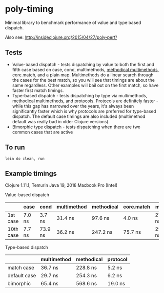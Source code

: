 # poly-timing

Minimal library to benchmark performance of value and type based dispatch.

Also see: http://insideclojure.org/2015/04/27/poly-perf/

## Tests

* Value-based dispatch - tests dispatching by value to both the first and fifth case based on case, cond, multimethods, [methodical multimethods](https://github.com/camsaul/methodical), core.match, and a plain map. Multimethods do a linear search through the cases for the best match, so you will see that timings are about the same regardless. Other examples will bail out on the first match, so have faster first match timings.
* Type-based dispatch - tests dispatching by type via multimethods, methodical multimethods, and protocols. Protocols are definitely faster - while this gap has narrowed over the years, it's always been significantly faster which is why protocols are preferred for type-based dispatch. The default case timings are also included (multimethod default was really bad in older Clojure versions).
* Bimorphic type dispatch - tests dispatching when there are two common cases that are active

## To run

```lein do clean, run```

## Example timings

Clojure 1.11.1, Temurin Java 19, 2018 Macbook Pro (Intel)

Value-based dispatch

|           | case   | cond    | multimethod | methodical | core.match | map     |
| --------- | ------ | ------- | ----------- | ---------- | ---------- | --------|
|  1st case | 7.0 ns | 3.7 ns  | 31.4 ns     | 97.6 ns    | 4.0 ns     | 27.0 ns |
| 10th case | 7.7 ns | 73.9 ns | 36.2 ns     | 247.2 ns   | 75.7 ns    | 25.7 ns |

Type-based dispatch

|              | multimethod | methodical | protocol |
| ------------ | ----------- | ---------- | -------- |
| match case   | 36.7 ns     | 228.8 ns   | 5.2 ns   |
| default case | 29.7 ns     | 254.3 ns   | 6.2 ns   |
| bimorphic    | 65.4 ns     | 568.6 ns   | 19.0 ns  |
